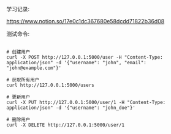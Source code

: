 学习记录:

https://www.notion.so/17e0c1dc367680e58dcdd71822b36d08


测试命令:

```shell

# 创建用户
curl -X POST http://127.0.0.1:5000/user -H "Content-Type: application/json" -d '{"username": "john", "email": "john@example.com"}'

# 获取所有用户
curl http://127.0.0.1:5000/users

# 更新用户
curl -X PUT http://127.0.0.1:5000/user/1 -H "Content-Type: application/json" -d '{"username": "john_doe"}'

# 删除用户
curl -X DELETE http://127.0.0.1:5000/user/1

```